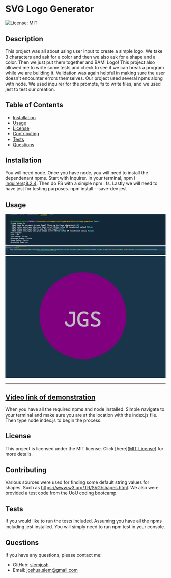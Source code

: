 # SVG Logo Generator
  ![License: MIT](https://img.shields.io/badge/License-MIT-yellow.svg)

## Description

This project was all about using user input to create a simple logo. We take 3 characters and ask for a color and then we also ask for a shape and a color.  Then we just put them together and BAM! Logo!  This project also allowed me to write some tests and check to see if we can break a program while we are building it.  Validation was again helpful in making sure the user doesn't encounter errors themselves. Our project used several npms along with node.  We used inquirer for the prompts, fs to write files, and we used jest to test our creation.

## Table of Contents

- [Installation](#installation)
- [Usage](#usage)
- [License](#license)
- [Contributing](#contributing)
- [Tests](#tests)
- [Questions](#questions)

## Installation

You will need node.  Once you have node, you will need to install the dependenant npms.  Start with Inquirer.  In your terminal, npm i inquirer@8.2.4.   Then do FS with a simple npm i fs.  Lastly we will need to have jest for testing purposes.  npm install --save-dev jest

## Usage
![SVG Logo Generator Example](/assets/svgterminalexample.png)
![SVG Logo Generator Example](/assets/svgstringexample.png)
![SVG Logo Generator Example](/assets/svglogoexample.png)

---
[Video link of demonstration](https://drive.google.com/file/d/1SPrmQAqLghX2Gskcdk8WcE0-PuAoYoTe/view)
---


When you have all the required npms and node installed.  Simple navigate to your terminal and make sure you are at the location with the index.js file.  Then type node index.js to begin the process.

## License

This project is licensed under the MIT license. Click [here]([MIT License](https://opensource.org/licenses/MIT)) for more details.

## Contributing

Various sources were used for finding some default string values for shapes.  Such as  https://www.w3.org/TR/SVG/shapes.html.  We also were provided a test code from the UoU coding bootcamp.

## Tests

If you would like to run the tests included.  Assuming you have all the npms including jest installed.  You will simply need to run npm test in your console.

## Questions

If you have any questions, please contact me:

- GitHub: [slemjosh](https://github.com/slemjosh)
- Email: [joshua.slem@gmail.com](mailto:joshua.slem@gmail.com)